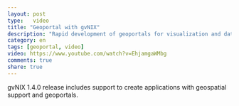 ```yaml
---
layout: post
type:	video
title: "Geoportal with gvNIX"
description: "Rapid development of geoportals for visualization and data management"
category: en
tags: [geoportal, video]
video: https://www.youtube.com/watch?v=EhjamgaWMbg
comments: true
share: true
---
```


gvNIX 1.4.0 release includes support to create applications with geospatial support and geoportals.

